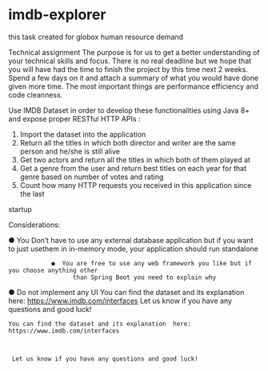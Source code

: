 # imdb-explorer
this task created for globox human resource demand

Technical assignment
The purpose is for us to get a better understanding of your technical skills and focus.
There is no real deadline but we hope that you will have had the time to finish the project by this time next 2 weeks.
Spend a few days on it and attach a summary of what you would have done given more time.
The most important things are performance efficiency and code cleanness.

Use IMDB Dataset in order to develop these functionalities using Java 8+ and expose proper RESTful HTTP APIs :
1. Import the dataset into the application
2. Return all the titles in which both director and writer are the same person and he/she
is still alive
3. Get two actors and return all the titles in which both of them played at
4. Get a genre from the user and return best titles on each year for that genre based on
number of votes and rating
5. Count how many HTTP requests you received in this application since the last

startup



Considerations:

●  You Don’t have to use any external database application but if you want to just usethem in in-memory mode,
your application should run standalone

                ●  You are free to use any web framework you like but if you choose anything other
                      than Spring Boot you need to explain why

●  Do not implement any UI
You can find the dataset and its explanation here: https://www.imdb.com/interfaces Let us know if you have any questions and good luck!

    You can find the dataset and its explanation  here: https://www.imdb.com/interfaces



     Let us know if you have any questions and good luck!


